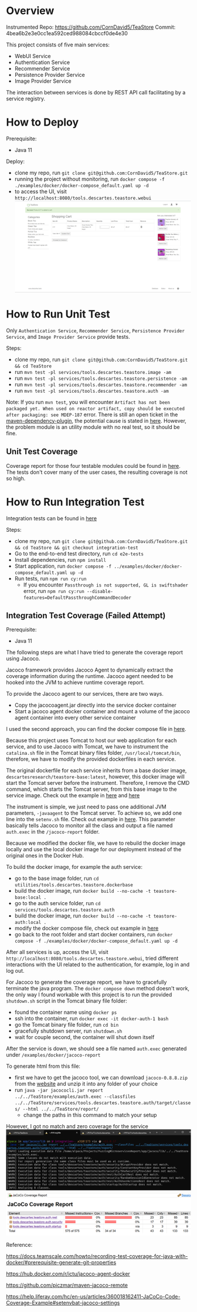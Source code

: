 # Overview
Instrumented Repo: https://github.com/CornDavid5/TeaStore
Commit: 4bea6b2e3e0cc1ea592ced988084cbccf0de4e30

This project consists of five main services:
- WebUI Service
- Authentication Service
- Recommender Service
- Persistence Provider Service
- Image Provider Service

The interaction between services is done by REST API call facilitating by a service registry.

# How to Deploy
Prerequisite:
- Java 11

Deploy:
- clone my repo, run `git clone git@github.com:CornDavid5/TeaStore.git`
- running the project without monitoring, run `docker compose -f ./examples/docker/docker-compose_default.yaml up -d`
- to access the UI, visit `http://localhost:8080/tools.descartes.teastore.webui`
![](ui.png)

# How to Run Unit Test
Only `Authentication Service`, `Recommender Service`, `Persistence Provider Service`, and `Image Provider Service` provide tests.

Steps:
- clone my repo, run `git clone git@github.com:CornDavid5/TeaStore.git && cd TeaStore`
- run `mvn test -pl services/tools.descartes.teastore.image -am`
- run `mvn test -pl services/tools.descartes.teastore.persistence -am`
- run `mvn test -pl services/tools.descartes.teastore.recommender -am`
- run `mvn test -pl services/tools.descartes.teastore.auth -am`

Note: If you run `mvn test`, you will encounter `Artifact has not been packaged yet. When used on reactor artifact, copy should be executed after packaging: see MDEP-187` error. There is still an open ticket in the [maven-dependency-plugin](https://issues.apache.org/jira/browse/MDEP-187), the potential cause is stated in [here](https://stackoverflow.com/questions/26101135/artifact-has-not-been-packaged-yet-maven-dependency-plugin). However, the problem module is an utility module with no real test, so it should be fine.

## Unit Test Coverage
Coverage report for those four testable modules could be found in [here](./unit-coverage/). The tests don't cover many of the user cases, the resulting coverage is not so high.

# How to Run Integration Test
Integration tests can be found in [here](https://github.com/CornDavid5/TeaStore/tree/integration-test/e2e-tests/cypress/integration)

Steps:
- clone my repo, run `git clone git@github.com:CornDavid5/TeaStore.git && cd TeaStore && git checkout integration-test`
- Go to the end-to-end test directory, run `cd e2e-tests`
- Install dependencies, run `npm install`
- Start application, run `docker compose -f ../examples/docker/docker-compose_default.yaml up -d`
- Run tests, run `npm run cy:run`
    - If you encounter `Passthrough is not supported, GL is swiftshader` error, run `npm run cy:run --disable-features=DefaultPassthroughCommandDecoder`

## Integration Test Coverage (Failed Attempt)
Prerequisite:
- Java 11

The following steps are what I have tried to generate the coverage report using Jacoco.

Jacoco framework provides Jacoco Agent to dynamically extract the coverage information during the runtime. Jacoco agent needed to be hooked into the JVM to achieve runtime coverage report.

To provide the Jacoco agent to our services, there are two ways.
- Copy the jacocoagent.jar directly into the service docker container
- Start a jacoco agent docker container and mount a volume of the jacoco agent container into every other service container

I used the second approach, you can find the docker compose file in [here](https://github.com/CornDavid5/TeaStore/blob/integration-coverage/examples/docker/docker-compose_default.yaml).

Because this project uses Tomcat to host our web application for each service, and to use Jacoco with Tomcat, we have to instrument the `catalina.sh` file in the Tomcat binary files folder, `/usr/local/tomcat/bin`, therefore, we have to modify the provided dockerfiles in each service.

The original dockerfile for each service inherits from a base docker image, `descartesresearch/teastore-base:latest`, however, this docker image will start the Tomcat server before the instrument. Therefore, I remove the CMD command, which starts the Tomcat server, from this base image to the service image. Check out the example in [here](https://github.com/CornDavid5/TeaStore/blob/integration-coverage/services/tools.descartes.teastore.auth/Dockerfile) and [here](https://github.com/CornDavid5/TeaStore/blob/integration-coverage/utilities/tools.descartes.teastore.dockerbase/Dockerfile)

The instrument is simple, we just need to pass one additional JVM parameters, `-javaagent` to the Tomcat server. To achieve so, we add one line into the `setenv.sh` file. Check out example in [here](https://github.com/CornDavid5/TeaStore/blob/integration-coverage/services/tools.descartes.teastore.auth/Dockerfile#L4). This parameter basically tells Jacoco to monitor all the class and output a file named `auth.exec` in the `/jacoco-report` folder.

Because we modified the docker file, we have to rebuild the docker image locally and use the local docker image for our deployment instead of the original ones in the Docker Hub.

To build the docker image, for example the auth service:
- go to the base image folder, run `cd utilities/tools.descartes.teastore.dockerbase`
- build the docker image, run `docker build --no-cache -t teastore-base:local .`
- go to the auth service folder, run `cd services/tools.descartes.teastore.auth`
- build the docker image, run `docker build --no-cache -t teastore-auth:local .`
- modify the docker compose file, check out example in [here](https://github.com/CornDavid5/TeaStore/blob/integration-coverage/examples/docker/docker-compose_default.yaml#L30)
- go back to the root folder and start docker containers, run `docker compose -f ./examples/docker/docker-compose_default.yaml up -d`

After all services is up, access the UI, visit `http://localhost:8080/tools.descartes.teastore.webui`, tried different interactions with the UI related to the authentication, for example, log in and log out.

For Jacoco to generate the coverage report, we have to gracefully terminate the java program. The `docker compose down` method doesn't work, the only way I found workable with this project is to run the provided `shutdown.sh` script in the Tomcat binary file folder:
- found the container name using `docker ps`
- ssh into the container, run `docker exec -it docker-auth-1 bash`
- go the Tomcat binary file folder, run `cd bin`
- gracefully shutdown server, run `shutdown.sh`
- wait for couple second, the container will shut down itself

After the service is down, we should see a file named `auth.exec` generated under `/examples/docker/jacoco-report` 

To generate html from this file:
- first we have to get the jacoco tool, we can download `jacoco-0.8.8.zip` from the [website](https://www.jacoco.org/jacoco/) and unzip it into any folder of your choice
- run `java -jar jacococli.jar report ../../TeaStore/examples/auth.exec --classfiles ../../TeaStore/services/tools.descartes.teastore.auth/target/classes/ --html ../../TeaStore/report/`
    - change the paths in this command to match your setup

However, I got no match and zero coverage for the service
![](./no%20match.png)
![](./zero.png)


Reference:

https://docs.teamscale.com/howto/recording-test-coverage-for-java-with-docker/#prerequisite-generate-git-properties

https://hub.docker.com/r/ictu/jacoco-agent-docker

https://github.com/piczmar/maven-jacoco-remote

https://help.liferay.com/hc/en-us/articles/360018162411-JaCoCo-Code-Coverage-Example#setenvbat-jacoco-settings